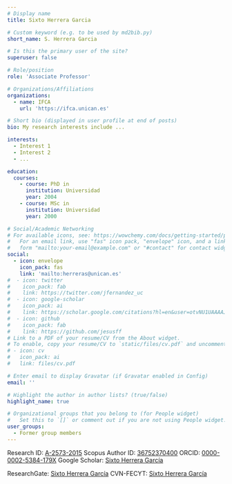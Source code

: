 ```yaml
---
# Display name
title: Sixto Herrera Garcia

# Custom keyword (e.g. to be used by md2bib.py)
short_name: S. Herrera Garcia

# Is this the primary user of the site?
superuser: false

# Role/position
role: 'Associate Professor'

# Organizations/Affiliations
organizations:
  - name: IFCA
    url: 'https://ifca.unican.es'

# Short bio (displayed in user profile at end of posts)
bio: My research interests include ...

interests:
  - Interest 1
  - Interest 2
  - ...

education:
  courses:
    - course: PhD in 
      institution: Universidad 
      year: 2004
    - course: MSc in 
      institution: Universidad 
      year: 2000

# Social/Academic Networking
# For available icons, see: https://wowchemy.com/docs/getting-started/page-builder/#icons
#   For an email link, use "fas" icon pack, "envelope" icon, and a link in the
#   form "mailto:your-email@example.com" or "#contact" for contact widget.
social:
  - icon: envelope
    icon_pack: fas
    link: 'mailto:herreras@unican.es'
#  - icon: twitter
#    icon_pack: fab
#    link: https://twitter.com/jfernandez_uc
#  - icon: google-scholar
#    icon_pack: ai
#    link: https://scholar.google.com/citations?hl=en&user=otvNU1UAAAAJ&view_op=list_works&sortby=pubdate
#  - icon: github
#    icon_pack: fab
#    link: https://github.com/jesusff
# Link to a PDF of your resume/CV from the About widget.
# To enable, copy your resume/CV to `static/files/cv.pdf` and uncomment the lines below.
# - icon: cv
#   icon_pack: ai
#   link: files/cv.pdf

# Enter email to display Gravatar (if Gravatar enabled in Config)
email: ''

# Highlight the author in author lists? (true/false)
highlight_name: true

# Organizational groups that you belong to (for People widget)
#   Set this to `[]` or comment out if you are not using People widget.
user_groups:
  - Former group members
---
```


Research ID: <a href="http://www.researcherid.com/rid/A-2573-2015">A-2573-2015</a>
Scopus Author ID: <a href="https://www.scopus.com/authid/detail.uri?authorId=36752370400">36752370400</a>
ORCID: <a href="http://orcid.org/0000-0002-5384-179X">0000-0002-5384-179X</a>
Google Scholar: <a href="https://scholar.google.es/citations?user=yV03lm0AAAAJ">Sixto Herrera García</a>

ResearchGate: <a href="https://www.researchgate.net/profile/Sixto_Herrera_Garcia">Sixto Herrera García</a>
CVN-FECYT: <a href="https://cvn.fecyt.es/editor/cvnOnline/0000-0002-5384-179X">Sixto Herrera García</a>

